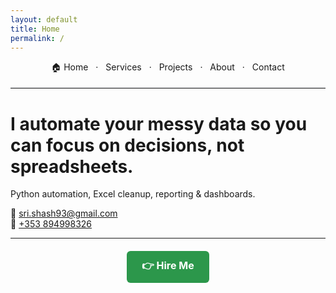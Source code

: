 ```yaml
---
layout: default
title: Home
permalink: /
---
```

<nav style="text-align:center; margin: 0 0 18px;">
  <a href="{{ site.baseurl }}/" style="margin:0 8px; text-decoration:none;">🏠 Home</a> ·
  <a href="{{ site.baseurl }}/services/" style="margin:0 8px; text-decoration:none;">Services</a> ·
  <a href="{{ site.baseurl }}/projects/" style="margin:0 8px; text-decoration:none;">Projects</a> ·
  <a href="{{ site.baseurl }}/about/" style="margin:0 8px; text-decoration:none;">About</a> ·
  <a href="{{ site.baseurl }}/contact/" style="margin:0 8px; text-decoration:none;">Contact</a>
</nav>
<hr style="max-width:720px; margin: 0 auto 22px; border:0; border-top:1px solid #eaecef;">

# I automate your messy data so you can focus on decisions, not spreadsheets.  

Python automation, Excel cleanup, reporting & dashboards.  

📧 [sri.shash93@gmail.com](mailto:sri.shash93@gmail.com)  
📱 [+353 894998326](tel:+353894998326)  

---

<div style="text-align:center; margin-top:20px;">
  <a href="./contact/" style="
    background-color:#2c974b;
    color:#fff;
    padding:12px 24px;
    text-decoration:none;
    font-weight:bold;
    border-radius:6px;
    font-size:16px;
    display:inline-block;
  ">
    👉 Hire Me
  </a>
</div>
